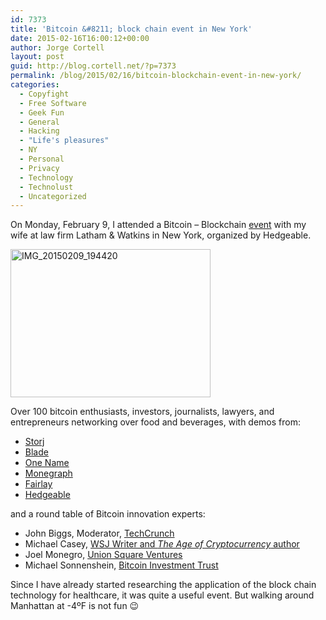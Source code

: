 ```yaml
---
id: 7373
title: 'Bitcoin &#8211; block chain event in New York'
date: 2015-02-16T16:00:12+00:00
author: Jorge Cortell
layout: post
guid: http://blog.cortell.net/?p=7373
permalink: /blog/2015/02/16/bitcoin-blockchain-event-in-new-york/
categories:
  - Copyfight
  - Free Software
  - Geek Fun
  - General
  - Hacking
  - "Life's pleasures"
  - NY
  - Personal
  - Privacy
  - Technology
  - Technolust
  - Uncategorized
---
```

On Monday, February 9, I attended a Bitcoin &#8211; Blockchain <a title="https://www.hedgeable.com/event/bitcoin-no-boundaries-innovation" href="https://www.hedgeable.com/event/bitcoin-no-boundaries-innovation" target="_blank">event</a> with my wife at law firm Latham & Watkins in New York, organized by Hedgeable.

[<img class=" aligncenter" src="https://farm8.staticflickr.com/7408/15865634254_f56f088256_n.jpg" alt="IMG_20150209_194420" width="320" height="237" />](https://www.flickr.com/photos/jcortell/15865634254 "IMG_20150209_194420 by Jorge Cortell, on Flickr")

Over 100 bitcoin enthusiasts, investors, journalists, lawyers, and entrepreneurs networking over food and beverages, with demos from:

<div>
  <ul>
    <li>
      <a href="http://www.storj.io/" target="_blank">Storj</a>
    </li>
    <li>
      <a href="http://www.bladefinancial.com/" target="_blank">Blade</a>
    </li>
    <li>
      <a href="http://www.onename.com/" target="_blank">One Name</a>
    </li>
    <li>
      <a href="http://www.monegraph.com/" target="_blank">Monegraph</a>
    </li>
    <li>
      <a href="http://www.fairlay.com/" target="_blank">Fairlay</a>
    </li>
    <li>
      <a href="http://www.hedgeable.com/">Hedgeable</a>
    </li>
  </ul>
</div>

and a round table of Bitcoin innovation experts:

<div>
  <ul>
    <li>
      John Biggs, Moderator, <a href="http://www.techcrunch.com/" target="_blank">TechCrunch</a>
    </li>
    <li>
      Michael Casey, <a href="http://theageofcryptocurrency.com/" target="_blank">WSJ Writer and <em>The Age of Cryptocurrency</em> author</a>
    </li>
    <li>
      Joel Monegro, <a href="http://www.usv.com/" target="_blank">Union Square Ventures</a>
    </li>
    <li>
      Michael Sonnenshein, <a href="http://www.bitcointrust.co/" target="_blank">Bitcoin Investment Trust</a>
    </li>
  </ul>
</div>

Since I have already started researching the application of the block chain technology for healthcare, it was quite a useful event. But walking around Manhattan at -4ºF is not fun 😉